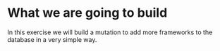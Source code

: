 # What we are going to build

In this exercise we will build a mutation to add more frameworks to the database in a very simple way.
